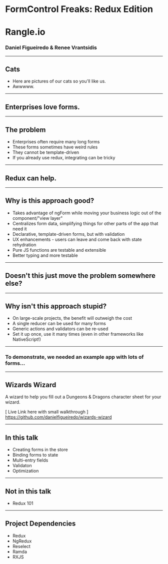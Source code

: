 # FormControl Freaks: Redux Edition

# Rangle.io
### Daniel Figueiredo & Renee Vrantsidis

---

## Cats

- Here are pictures of our cats so you'll like us.
- Awwwww.

---

## Enterprises love forms.

---

## The problem

- Enterprises often require many long forms
- These forms sometimes have weird rules
- They cannot be template-driven
- If you already use redux, integrating can be tricky

---

## Redux can help.

---

## Why is this approach good?
- Takes advantage of ngForm while moving your business logic out of the component/"view layer"
- Centralizes form data, simplifying things for other parts of the app that need it
- Declarative, template-driven forms, but with validation
- UX enhancements - users can leave and come back with state rehydration
- Pure JS functions are testable and extensible
- Better typing and more testable 

---

## Doesn't this just move the problem somewhere else?

---

## Why isn't this approach stupid?
- On large-scale projects, the benefit will outweigh the cost
- A single reducer can be used for many forms
- Generic actions and validators can be re-used
- Set it up once, use it many times (even in other frameworks like NativeScript!)

---

### To demonstrate, we needed an example app with lots of forms...

---

## Wizards Wizard
A wizard to help you fill out a Dungeons & Dragons character sheet for your wizard.

[ Live Link here with small walkthrough ]
https://github.com/danielfigueiredo/wizards-wizard

---

## In this talk
- Creating forms in the store
- Binding forms to state
- Multi-entry fields
- Validaton
- Optimization

---

## Not in this talk
- Redux 101

---

## Project Dependencies
- Redux
- NgRedux
- Reselect
- Ramda
- RXJS
